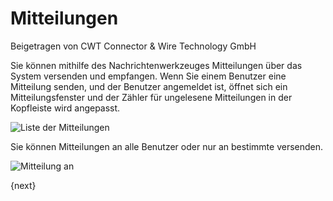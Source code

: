 # Mitteilungen
<span class="text-muted contributed-by">Beigetragen von CWT Connector & Wire Technology GmbH</span>

Sie können mithilfe des Nachrichtenwerkzeuges Mitteilungen über das System versenden und empfangen. Wenn Sie einem Benutzer eine Mitteilung senden, und der Benutzer angemeldet ist, öffnet sich ein Mitteilungsfenster und der Zähler für ungelesene Mitteilungen in der Kopfleiste wird angepasst.

![Liste der Mitteilungen]({{docs_base_url}}/assets/old_images/erpnext/message-list.png)

Sie können Mitteilungen an alle Benutzer oder nur an bestimmte versenden.

![Mitteilung an]({{docs_base_url}}/assets/old_images/erpnext/message-to.png)

{next}
